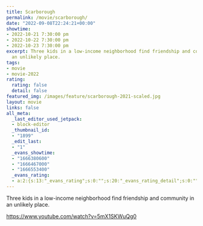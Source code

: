 ```yaml
---
title: Scarborough
permalink: /movie/scarborough/
date: "2022-09-08T22:24:21+00:00"
showtime:
- 2022-10-21 7:30:00 pm
- 2022-10-22 7:30:00 pm
- 2022-10-23 7:30:00 pm
excerpt: Three kids in a low-income neighborhood find friendship and community in
  an unlikely place.
tags:
- movie
- movie-2022
rating:
  rating: false
  detail: false
featured_img: /images/feature/scarborough-2021-scaled.jpg
layout: movie
links: false
all_meta:
  _last_editor_used_jetpack:
  - block-editor
  _thumbnail_id:
  - "1899"
  _edit_last:
  - "1"
  _evans_showtime:
  - "1666380600"
  - "1666467000"
  - "1666553400"
  _evans_rating:
  - a:2:{s:13:"_evans_rating";s:0:"";s:20:"_evans_rating_detail";s:0:"";}
---
```


Three kids in a low-income neighborhood find friendship and community in an unlikely place.

https://www.youtube.com/watch?v=5mX1SKWuQg0 